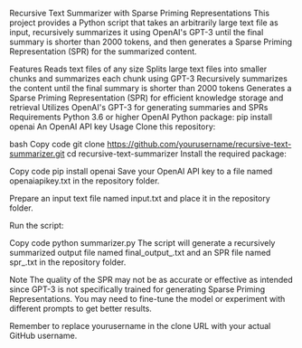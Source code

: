 Recursive Text Summarizer with Sparse Priming Representations
This project provides a Python script that takes an arbitrarily large text file as input, recursively summarizes it using OpenAI's GPT-3 until the final summary is shorter than 2000 tokens, and then generates a Sparse Priming Representation (SPR) for the summarized content.

Features
Reads text files of any size
Splits large text files into smaller chunks and summarizes each chunk using GPT-3
Recursively summarizes the content until the final summary is shorter than 2000 tokens
Generates a Sparse Priming Representation (SPR) for efficient knowledge storage and retrieval
Utilizes OpenAI's GPT-3 for generating summaries and SPRs
Requirements
Python 3.6 or higher
OpenAI Python package: pip install openai
An OpenAI API key
Usage
Clone this repository:

bash
Copy code
git clone https://github.com/yourusername/recursive-text-summarizer.git
cd recursive-text-summarizer
Install the required package:

Copy code
pip install openai
Save your OpenAI API key to a file named openaiapikey.txt in the repository folder.

Prepare an input text file named input.txt and place it in the repository folder.

Run the script:

Copy code
python summarizer.py
The script will generate a recursively summarized output file named final_output_<timestamp>.txt and an SPR file named spr_<timestamp>.txt in the repository folder.

Note
The quality of the SPR may not be as accurate or effective as intended since GPT-3 is not specifically trained for generating Sparse Priming Representations. You may need to fine-tune the model or experiment with different prompts to get better results.

Remember to replace yourusername in the clone URL with your actual GitHub username.
